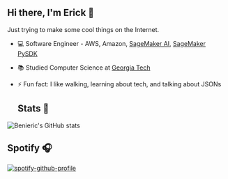 ## Hi there, I'm Erick 👋

Just trying to make some cool things on the Internet.

- 💻 Software Engineer - AWS, Amazon, [SageMaker AI](https://aws.amazon.com/sagemaker/), [SageMaker PySDK](https://aws.amazon.com/blogs/machine-learning/accelerate-your-ml-lifecycle-using-the-new-and-improved-amazon-sagemaker-python-sdk-part-1-modeltrainer/)
- 📚 Studied Computer Science at [Georgia Tech](https://www.cc.gatech.edu/)
- ⚡ Fun fact: I like walking, learning about tech, and talking about JSONs

  ## Stats 👾
![Benieric's GitHub stats](https://github-readme-stats.vercel.app/api?username=benieric&show_icons=true&rank_icon=github&include_all_commits=true&custom_title=Erick's%20GitHub%20Stats&theme=midnight-purple)

## Spotify 🎧

[![spotify-github-profile](https://spotify-github-profile.kittinanx.com/api/view?uid=k6gjaxcjrz8r5essn45utps1x&cover_image=true&theme=novatorem&show_offline=true&background_color=121212&interchange=false&bar_color=9930ae&bar_color_cover=false)](https://spotify-github-profile.kittinanx.com/api/view?uid=k6gjaxcjrz8r5essn45utps1x&redirect=true)

<!--
**benieric/benieric** is a ✨ _special_ ✨ repository because its `README.md` (this file) appears on your GitHub profile.

Here are some ideas to get you started:

- 🔭 I’m currently working on ...
- 🌱 I’m currently learning ...
- 👯 I’m looking to collaborate on ...
- 🤔 I’m looking for help with ...
- 💬 Ask me about ...
- 📫 How to reach me: ...
- 😄 Pronouns: ...
- ⚡ Fun fact: ...
-->
